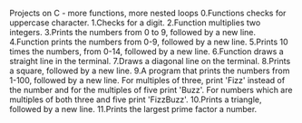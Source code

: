 Projects on C - more functions, more nested loops
0.Functions checks for uppercase character.
1.Checks for a digit.
2.Function multiplies two integers.
3.Prints the numbers from 0 to 9, followed by a new line.
4.Function prints the numbers from 0-9, followed by a new line.
5.Prints 10 times the numbers, from 0-14, followed by a new line.
6.Function draws a straight line in the terminal.
7.Draws a diagonal line on the terminal.
8.Prints a square, followed by a new line.
9.A program that prints the numbers from 1-100, followed by a new line.
  For multiples of three, print 'Fizz' instead of the number and for the 
  multiples of five print 'Buzz'.
  For numbers which are multiples of both three and five print 'FizzBuzz'.
10.Prints a triangle, followed by a new line.
11.Prints the largest prime factor a number.
